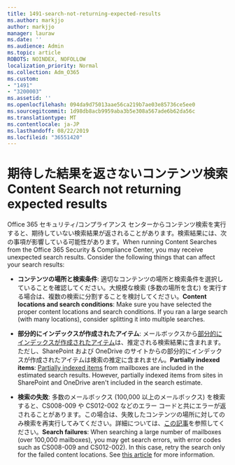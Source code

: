 ```yaml
---
title: 1491-search-not-returning-expected-results
ms.author: markjjo
author: markjjo
manager: lauraw
ms.date: ''
ms.audience: Admin
ms.topic: article
ROBOTS: NOINDEX, NOFOLLOW
localization_priority: Normal
ms.collection: Adm_O365
ms.custom:
- "1491"
- "3200003"
ms.assetid: ''
ms.openlocfilehash: 094da9d75013aae56ca219b7ae03e85736ce5ee0
ms.sourcegitcommit: 1d98db8acb9959aba3b5e308a567ade6b62da56c
ms.translationtype: MT
ms.contentlocale: ja-JP
ms.lasthandoff: 08/22/2019
ms.locfileid: "36551420"
---
```

# <a name="content-search-not-returning-expected-results"></a><span data-ttu-id="f44b2-102">期待した結果を返さないコンテンツ検索</span><span class="sxs-lookup"><span data-stu-id="f44b2-102">Content Search not returning expected results</span></span>

<span data-ttu-id="f44b2-p101">Office 365 セキュリティ/コンプライアンス センターからコンテンツ検索を実行すると、期待していない検索結果が返されることがあります。検索結果には、次の事項が影響している可能性があります。</span><span class="sxs-lookup"><span data-stu-id="f44b2-p101">When running Content Searches from the Office 365 Security & Compliance Center, you may receive unexpected search results. Consider the following things that can affect your search results:</span></span>

- <span data-ttu-id="f44b2-p102">**コンテンツの場所と検索条件**: 適切なコンテンツの場所と検索条件を選択していることを確認してください。大規模な検索 (多数の場所を含む) を実行する場合は、複数の検索に分割することを検討してください。</span><span class="sxs-lookup"><span data-stu-id="f44b2-p102">**Content locations and search conditions**: Make sure you have selected the proper content locations and search conditions. If you ran a large search (with many locations), consider splitting it into multiple searches.</span></span>

- <span data-ttu-id="f44b2-p103">**部分的にインデックスが作成されたアイテム**: メールボックスから[部分的にインデックスが作成されたアイテム](https://docs.microsoft.com/office365/securitycompliance/partially-indexed-items-in-content-search)は、推定される検索結果に含まれます。ただし、SharePoint および OneDrive のサイトからの部分的にインデックスが作成されたアイテムは検索の推定に含まれません。</span><span class="sxs-lookup"><span data-stu-id="f44b2-p103">**Partially indexed items**:  [Partially indexed items](https://docs.microsoft.com/office365/securitycompliance/partially-indexed-items-in-content-search) from mailboxes are included in the estimated search results. However, partially indexed items from sites in SharePoint and OneDrive aren't included in the search estimate.</span></span>

- <span data-ttu-id="f44b2-p104">**検索の失敗**: 多数のメールボックス (100,000 以上のメールボックス) を検索すると、CS008-009 や CS012-002 などのエラー コードと共にエラーが返されることがあります。この場合は、失敗したコンテンツの場所に対してのみ検索を再実行してみてください。詳細については、[この記事](https://docs.microsoft.com/office365/securitycompliance/retry-failed-content-search)を参照してください。</span><span class="sxs-lookup"><span data-stu-id="f44b2-p104">**Search failures**: When searching a large number of mailboxes (over 100,000 mailboxes), you may get search errors, with error codes such as CS008-009 and CS012-002). In this case, retry the search only for the failed content locations. See  [this article](https://docs.microsoft.com/office365/securitycompliance/retry-failed-content-search) for more information.</span></span>
